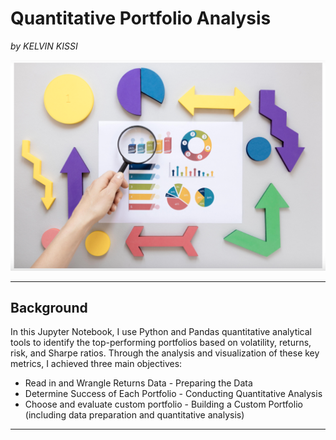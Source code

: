 # Quantitative Portfolio Analysis 

*by KELVIN KISSI*

![Display](Resources/Portfolio.jpg)

---

## Background

In this Jupyter Notebook, I use Python and Pandas quantitative analytical tools to identify the top-performing portfolios based on volatility, returns, risk, and Sharpe ratios. Through the analysis and visualization of these key metrics, I achieved three main objectives:

* Read in and Wrangle Returns Data - Preparing the Data
* Determine Success of Each Portfolio - Conducting Quantitative Analysis
* Choose and evaluate custom portfolio - Building a Custom Portfolio (including data preparation and quantitative analysis)

---
